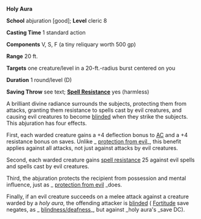  **Holy Aura**

**School** abjuration [good]; **Level** cleric 8

**Casting Time** 1 standard action

**Components** V, S, F (a tiny reliquary worth 500 gp)

**Range** 20 ft.

**Targets** one creature/level in a 20-ft.-radius burst centered on you

**Duration** 1 round/level (D)

**Saving Throw** see text; **[Spell Resistance](../glossary.md#_spell-resistance)** yes (harmless)

A brilliant divine radiance surrounds the subjects, protecting them from attacks, granting them resistance to spells cast by evil creatures, and causing evil creatures to become [blinded](../glossary.md#_blinded) when they strike the subjects. This abjuration has four effects.

First, each warded creature gains a +4 deflection bonus to [AC](../combat.md#_armor-class) and a +4 resistance bonus on saves. Unlike _ [protection from evil](protectionFromEvil.md#_protection-from-evil)_, this benefit applies against all attacks, not just against attacks by evil creatures.

Second, each warded creature gains [spell resistance](../glossary.md#_spell-resistance) 25 against evil spells and spells cast by evil creatures.

Third, the abjuration protects the recipient from possession and mental influence, just as _ [protection from evil](protectionFromEvil.md#_protection-from-evil) _does.

Finally, if an evil creature succeeds on a melee attack against a creature warded by a _holy aura_, the offending attacker is [blinded](../glossary.md#_blinded) ( [Fortitude](../combat.md#_fortitude) save negates, as _ [blindness/deafness](blindnessDeafness.md#_blindness-deafness)_, but against _holy aura's _save DC).


